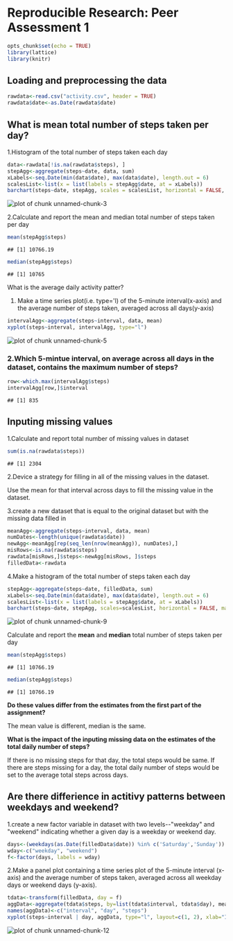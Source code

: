 
Reproducible Research: Peer Assessment 1
==============================================

```r
opts_chunk$set(echo = TRUE)
library(lattice)
library(knitr)
```
## Loading and preprocessing the data

```r
rawdata<-read.csv("activity.csv", header = TRUE)
rawdata$date<-as.Date(rawdata$date)
```
## What is mean total number of steps taken per day?

1.Histogram of the total number of steps taken each day


```r
data<-rawdata[!is.na(rawdata$steps), ]  
stepAgg<-aggregate(steps~date, data, sum)
xLabels<-seq.Date(min(data$date), max(data$date), length.out = 6)
scalesList<-list(x = list(labels = stepAgg$date, at = xLabels))
barchart(steps~date, stepAgg, scales = scalesList, horizontal = FALSE, main="Total steps each day", xlab = "date")
```

![plot of chunk unnamed-chunk-3](figure/unnamed-chunk-3-1.png) 

2.Calculate and report the mean and median total number of steps taken per day

```r
mean(stepAgg$steps)
```

```
## [1] 10766.19
```

```r
median(stepAgg$steps)
```

```
## [1] 10765
```

What is the average daily activity patter?
1. Make a time series plot(i.e. type='l) of the 5-minute interval(x-axis) and the average number of steps taken, averaged across all days(y-axis)

```r
intervalAgg<-aggregate(steps~interval, data, mean)
xyplot(steps~interval, intervalAgg, type="l")
```

![plot of chunk unnamed-chunk-5](figure/unnamed-chunk-5-1.png) 

### 2.Which 5-mintue interval, on average across all days in the dataset, contains the maximum number of steps?

```r
row<-which.max(intervalAgg$steps)
intervalAgg[row,]$interval
```

```
## [1] 835
```

## Inputing missing values
1.Calculate and report total number of missing values in dataset

```r
sum(is.na(rawdata$steps))
```

```
## [1] 2304
```

2.Device a strategy for filling in all of the missing values in the dataset.

Use the mean for that interval across days to fill the missing value in the dataset.

3.create a new dataset that is equal to the original dataset but with the missing data filled in


```r
meanAgg<-aggregate(steps~interval, data, mean)
numDates<-length(unique(rawdata$date))
newAgg<-meanAgg[rep(seq_len(nrow(meanAgg)), numDates),]
misRows<-is.na(rawdata$steps)
rawdata[misRows,]$steps<-newAgg[misRows, ]$steps
filledData<-rawdata
```

4.Make a histogram of the total number of steps taken each day

```r
stepAgg<-aggregate(steps~date, filledData, sum)
xLabels<-seq.Date(min(data$date), max(data$date), length.out = 6)
scalesList<-list(x = list(labels = stepAgg$date, at = xLabels))
barchart(steps~date, stepAgg, scales=scalesList, horizontal = FALSE, main="total steps each day", xlab="date")
```

![plot of chunk unnamed-chunk-9](figure/unnamed-chunk-9-1.png) 

Calculate and report the **mean** and **median** total number of steps taken per day

```r
mean(stepAgg$steps)
```

```
## [1] 10766.19
```

```r
median(stepAgg$steps)
```

```
## [1] 10766.19
```

**Do these values differ from the estimates from the first part of the assignment?**

The mean value is different, median is the same.

**What is the impact of the inputing missing data on the estimates of the total daily number of steps?**

If there is no missing steps for that day, the total steps would be same. If there are steps missing for a day, the total daily number of steps would be set to the average total steps
across days.


## Are there differience in actitivy patterns between weekdays and weekend?

1.create a new factor variable in dataset with two levels--"weekday" and "weekend" indicating whether a given day is a weekday or weekend day.

```r
days<-(weekdays(as.Date(filledData$date)) %in% c('Saturday','Sunday'))
wday<-c("weekday", "weekend")
f<-factor(days, labels = wday)
```

2.Make a panel plot containing a time series plot of the 5-minute interval (x-axis) and the average number of steps taken, averaged across all weekday days or weekend days (y-axis).

```r
tdata<-transform(filledData, day = f)
aggData<-aggregate(tdata$steps, by=list(tdata$interval, tdata$day), mean)
names(aggData)<-c("interval", "day", "steps")
xyplot(steps~interval | day, aggData, type="l", layout=c(1, 2), xlab="Interval", ylab="Number of steps")
```

![plot of chunk unnamed-chunk-12](figure/unnamed-chunk-12-1.png) 
